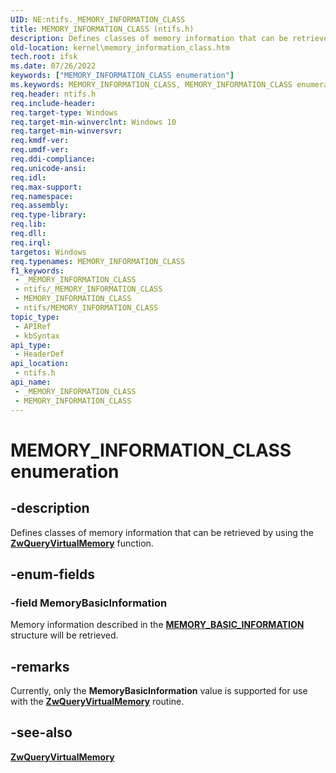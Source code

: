 ```yaml
---
UID: NE:ntifs._MEMORY_INFORMATION_CLASS
title: MEMORY_INFORMATION_CLASS (ntifs.h)
description: Defines classes of memory information that can be retrieved by using the ZwQueryVirtualMemory function.
old-location: kernel\memory_information_class.htm
tech.root: ifsk
ms.date: 07/26/2022
keywords: ["MEMORY_INFORMATION_CLASS enumeration"]
ms.keywords: MEMORY_INFORMATION_CLASS, MEMORY_INFORMATION_CLASS enumeration [Kernel-Mode Driver Architecture], MemoryBasicInformation, _MEMORY_INFORMATION_CLASS, kernel.memory_information_class, ntifs/MEMORY_INFORMATION_CLASS, ntifs/MemoryBasicInformation
req.header: ntifs.h
req.include-header: 
req.target-type: Windows
req.target-min-winverclnt: Windows 10
req.target-min-winversvr: 
req.kmdf-ver: 
req.umdf-ver: 
req.ddi-compliance: 
req.unicode-ansi: 
req.idl: 
req.max-support: 
req.namespace: 
req.assembly: 
req.type-library: 
req.lib: 
req.dll: 
req.irql: 
targetos: Windows
req.typenames: MEMORY_INFORMATION_CLASS
f1_keywords:
 - _MEMORY_INFORMATION_CLASS
 - ntifs/_MEMORY_INFORMATION_CLASS
 - MEMORY_INFORMATION_CLASS
 - ntifs/MEMORY_INFORMATION_CLASS
topic_type:
 - APIRef
 - kbSyntax
api_type:
 - HeaderDef
api_location:
 - ntifs.h
api_name:
 - _MEMORY_INFORMATION_CLASS
 - MEMORY_INFORMATION_CLASS
---
```


# MEMORY_INFORMATION_CLASS enumeration

## -description

Defines classes of memory information that can be retrieved by using the [**ZwQueryVirtualMemory**](nf-ntifs-zwqueryvirtualmemory.md) function.

## -enum-fields

### -field MemoryBasicInformation

Memory information described in the [**MEMORY_BASIC_INFORMATION**](ns-ntifs-_memory_basic_information.md) structure will be retrieved.

## -remarks

Currently, only the **MemoryBasicInformation** value is supported for use with the [**ZwQueryVirtualMemory**](nf-ntifs-zwqueryvirtualmemory.md) routine.

## -see-also

[**ZwQueryVirtualMemory**](nf-ntifs-zwqueryvirtualmemory.md)
